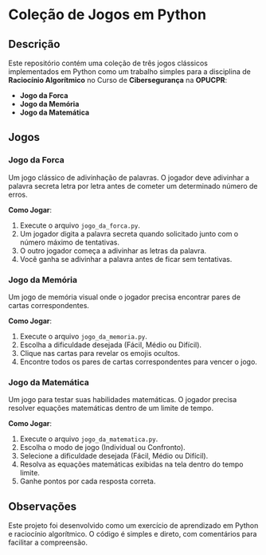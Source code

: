 # Coleção de Jogos em Python

## Descrição
Este repositório contém uma coleção de três jogos clássicos implementados em Python como um trabalho simples para a disciplina de **Raciocínio Algorítmico** no Curso de **Cibersegurança** na **OPUCPR**:

- **Jogo da Forca**
- **Jogo da Memória**
- **Jogo da Matemática**

## Jogos

### Jogo da Forca
Um jogo clássico de adivinhação de palavras. O jogador deve adivinhar a palavra secreta letra por letra antes de cometer um determinado número de erros.

**Como Jogar**:
1. Execute o arquivo `jogo_da_forca.py`.
2. Um jogador digita a palavra secreta quando solicitado junto com o número máximo de tentativas.
3. O outro jogador começa a adivinhar as letras da palavra.
4. Você ganha se adivinhar a palavra antes de ficar sem tentativas.

### Jogo da Memória
Um jogo de memória visual onde o jogador precisa encontrar pares de cartas correspondentes.

**Como Jogar**:
1. Execute o arquivo `jogo_da_memoria.py`.
2. Escolha a dificuldade desejada (Fácil, Médio ou Difícil).
3. Clique nas cartas para revelar os emojis ocultos.
4. Encontre todos os pares de cartas correspondentes para vencer o jogo.

### Jogo da Matemática
Um jogo para testar suas habilidades matemáticas. O jogador precisa resolver equações matemáticas dentro de um limite de tempo.

**Como Jogar**:
1. Execute o arquivo `jogo_da_matematica.py`.
2. Escolha o modo de jogo (Individual ou Confronto).
3. Selecione a dificuldade desejada (Fácil, Médio ou Difícil).
4. Resolva as equações matemáticas exibidas na tela dentro do tempo limite.
5. Ganhe pontos por cada resposta correta.

## Observações
Este projeto foi desenvolvido como um exercício de aprendizado em Python e raciocínio algorítmico. O código é simples e direto, com comentários para facilitar a compreensão.
